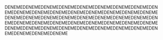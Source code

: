 DENEMEDENEMEDENEMEDENEMEDENEMEDENEMEDENEMEDENEMEDENEMEDENEMEDENEMEDENEMEDENEMEDENEMEDENEMEDENEMEDENEMEDENEMEDENEMEDENEMEDENEMEDENEMEDENEMEDENEMEDENEMEDENEMEDENEMEDENEMEDENEMEDENEMEDENEMEDENEMEDENEMEDENEMEDENEMEDENEMEDENEMEDENEMEDENEMEDENEMEDENEMEDENEMEDENEMEDENEMEDENEMEDENEME
